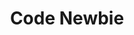 ---
title: "Code Newbie"
podcast: "code-newbie"
layout: podcast
excerpt: "Stories from people on their coding journey...."
header:
  teaser: assets/images/podcasts/code-newbie.jpg
author_profile: false
entries_layout: grid
sidebar:
  - title: "Host"
    image: assets/images/podcasts/code-newbie.jpg
    image_alt: "logo"
    text: "Saron"
  - title: "Description"
    text: "This podcast is about devloper's journey, tech interviews."
share: true
---